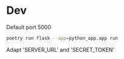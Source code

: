 # Dev

Default port 5000
```sh
poetry run flask --app=python_app.app run
```

Adapt 'SERVER_URL' and 'SECRET_TOKEN'